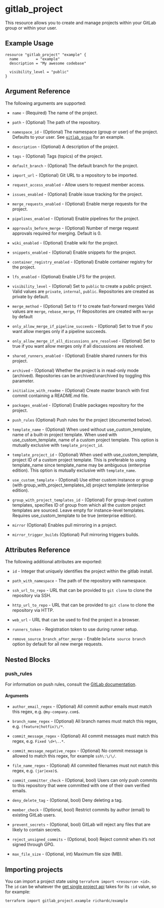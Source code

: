 # gitlab\_project

This resource allows you to create and manage projects within your
GitLab group or within your user.


## Example Usage

```hcl
resource "gitlab_project" "example" {
  name        = "example"
  description = "My awesome codebase"

  visibility_level = "public"
}
```

## Argument Reference

The following arguments are supported:

* `name` - (Required) The name of the project.

* `path` - (Optional) The path of the repository.

* `namespace_id` - (Optional) The namespace (group or user) of the project. Defaults to your user.
  See [`gitlab_group`](group.html) for an example.

* `description` - (Optional) A description of the project.

* `tags` - (Optional) Tags (topics) of the project.

* `default_branch` - (Optional) The default branch for the project.

* `import_url` - (Optional) Git URL to a repository to be imported.

* `request_access_enabled` - Allow users to request member access.

* `issues_enabled` - (Optional) Enable issue tracking for the project.

* `merge_requests_enabled` - (Optional) Enable merge requests for the project.

* `pipelines_enabled` - (Optional) Enable pipelines for the project.

* `approvals_before_merge` - (Optional) Number of merge request approvals required for merging. Default is 0.

* `wiki_enabled` - (Optional) Enable wiki for the project.

* `snippets_enabled` - (Optional) Enable snippets for the project.

* `container_registry_enabled` - (Optional) Enable container registry for the project.

* `lfs_enabled` - (Optional) Enable LFS for the project.

* `visibility_level` - (Optional) Set to `public` to create a public project.
  Valid values are `private`, `internal`, `public`.
  Repositories are created as private by default.

* `merge_method` - (Optional) Set to `ff` to create fast-forward merges
  Valid values are `merge`, `rebase_merge`, `ff`
  Repositories are created with `merge` by default

* `only_allow_merge_if_pipeline_succeeds` - (Optional) Set to true if you want allow merges only if a pipeline succeeds.

* `only_allow_merge_if_all_discussions_are_resolved` - (Optional) Set to true if you want allow merges only if all discussions are resolved.

* `shared_runners_enabled` - (Optional) Enable shared runners for this project.

* `archived` - (Optional) Whether the project is in read-only mode (archived). Repositories can be archived/unarchived by toggling this parameter.

* `initialize_with_readme` - (Optional) Create master branch with first commit containing a README.md file.

* `packages_enabled` - (Optional) Enable packages repository for the project.

* `push_rules` (Optional) Push rules for the project (documented below).

* `template_name` - (Optional) When used without use_custom_template, name of a built-in project template. When used with use_custom_template, name of a custom project template. This option is mutually exclusive with `template_project_id`.

* `template_project_id` - (Optional)  When used with use_custom_template, project ID of a custom project template. This is preferable to using template_name since template_name may be ambiguous (enterprise edition). This option is mutually exclusive with `template_name`.

* `use_custom_template` - (Optional) Use either custom instance or group (with group_with_project_templates_id) project template (enterprise edition).

* `group_with_project_templates_id` - (Optional) For group-level custom templates, specifies ID of group from which all the custom project templates are sourced. Leave empty for instance-level templates. Requires use_custom_template to be true (enterprise edition).

* `mirror` (Optional) Enables pull mirroring in a project.

* `mirror_trigger_builds` (Optional) Pull mirroring triggers builds.

## Attributes Reference

The following additional attributes are exported:

* `id` - Integer that uniquely identifies the project within the gitlab install.

* `path_with_namespace` - The path of the repository with namespace.

* `ssh_url_to_repo` - URL that can be provided to `git clone` to clone the
  repository via SSH.

* `http_url_to_repo` - URL that can be provided to `git clone` to clone the
  repository via HTTP.

* `web_url` - URL that can be used to find the project in a browser.

* `runners_token` - Registration token to use during runner setup.

* `remove_source_branch_after_merge` - Enable `Delete source branch` option by default for all new merge requests.

## Nested Blocks

### push_rules

For information on push rules, consult the [GitLab documentation](https://docs.gitlab.com/ce/push_rules/push_rules.html#push-rules).

#### Arguments

* `author_email_regex` - (Optional) All commit author emails must match this regex, e.g. `@my-company.com$`.

* `branch_name_regex` - (Optional) All branch names must match this regex, e.g. `(feature|hotfix)\/*`.

* `commit_message_regex` - (Optional) All commit messages must match this regex, e.g. `Fixed \d+\..*`.

* `commit_message_negative_regex` - (Optional) No commit message is allowed to match this regex, for example `ssh\:\/\/`.

* `file_name_regex` - (Optional) All commited filenames must not match this regex, e.g. `(jar|exe)$`.

* `commit_committer_check` - (Optional, bool) Users can only push commits to this repository that were committed with one of their own verified emails.

* `deny_delete_tag` - (Optional, bool) Deny deleting a tag.

* `member_check` - (Optional, bool) Restrict commits by author (email) to existing GitLab users.

* `prevent_secrets` - (Optional, bool) GitLab will reject any files that are likely to contain secrets.

* `reject_unsigned_commits` - (Optional, bool) Reject commit when it’s not signed through GPG.

* `max_file_size` - (Optional, int) Maximum file size (MB).

## Importing projects

You can import a project state using `terraform import <resource> <id>`.  The
`id` can be whatever the [get single project api][get_single_project] takes for
its `:id` value, so for example:

    terraform import gitlab_project.example richardc/example

[get_single_project]: https://docs.gitlab.com/ee/api/projects.html#get-single-project
[group_members_permissions]: https://docs.gitlab.com/ce/user/permissions.html#group-members-permissions

